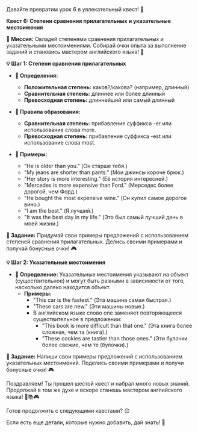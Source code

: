 Давайте превратим урок 6 в увлекательный квест! 🚀

**Квест 6: Степени сравнения прилагательных и указательные местоимения**

**🎯 Миссия:**
Овладей степенями сравнения прилагательных и указательными местоимениями. Собирай очки опыта за выполнение заданий и становись мастером английского языка! 🌟

**💡 Шаг 1: Степени сравнения прилагательных**
- **📜 Определения:**
  - **Положительная степень:** каков?/какова? (например, длинный)
  - **Сравнительная степень:** длиннее или более длинный
  - **Превосходная степень:** длиннейший или самый длинный

- **📝 Правила образования:**
  - **Сравнительная степень:** прибавление суффикса -er или использование слова more.
  - **Превосходная степень:** прибавление суффикса -est или использование слова most.

- **🔖 Примеры:**
  - "He is older than you." (Он старше тебя.)
  - "My jeans are shorter than pants." (Мои джинсы короче брюк.)
  - "Her story is more interesting." (Её история интересней.)
  - "Mercedes is more expensive than Ford." (Мерседес более дорогой, чем Форд.)
  - "He bought the most expensive wine." (Он купил самое дорогое вино.)
  - "I am the best." (Я лучший.)
  - "It was the best day in my life." (Это был самый лучший день в моей жизни.)

**🧩 Задание:** Придумай свои примеры предложений с использованием степеней сравнения прилагательных. Делись своими примерами и получай бонусные очки! 🎮

**💡 Шаг 2: Указательные местоимения**
- **📜 Определение:** Указательные местоимения указывают на объект (существительное) и могут быть разными в зависимости от того, насколько далеко находится объект.
  - **Примеры:**
    - "This car is the fastest." (Эта машина самая быстрая.)
    - "These cars are new." (Эти машины новые.)
    - В английском языке слово one заменяет повторяющееся существительное в предложении:
      - "This book is more difficult than that one." (Эта книга более сложная, чем та (книга).)
      - "These cookies are tastier than those ones." (Эти булочки более свежие, чем те (булочки).)

**🧩 Задание:** Напиши свои примеры предложений с использованием указательных местоимений. Поделись своими примерами и получи бонусные очки! 🎮

Поздравляем! Ты прошел шестой квест и набрал много новых знаний. Продолжай в том же духе и вскоре станешь мастером английского языка! 🌟📚🎮

Готов продолжить с следующими квестами? 😊

Если есть еще детали, которые нужно добавить, дай знать! 🚀